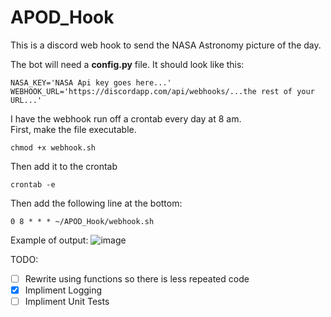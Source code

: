 # APOD_Hook
This is a discord web hook to send the NASA Astronomy picture of the day.

The bot will need a **config.py** file.
It should look like this:
```
NASA_KEY='NASA Api key goes here...'
WEBHOOK_URL='https://discordapp.com/api/webhooks/...the rest of your URL...'
```

I have the webhook run off a crontab every day at 8 am.  
First, make the file executable.  
```
chmod +x webhook.sh  
```
Then add it to the crontab  
```
crontab -e
```
 Then add the following line at the bottom:  
```
0 8 * * * ~/APOD_Hook/webhook.sh
```  
  
  Example of output:
  ![image](https://user-images.githubusercontent.com/10344957/224086884-2ef83d62-4180-4e42-9ce0-89fa923fb628.png)

  
TODO:  
- [ ] Rewrite using functions so there is less repeated code
- [x] Impliment Logging
- [ ] Impliment Unit Tests
